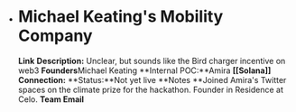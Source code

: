 - # Michael Keating's Mobility Company
  **Link** 
  **Description:** Unclear, but sounds like the Bird charger incentive on web3
  **Founders**Michael Keating
  **Internal POC:**Amira
  **[[Solana]] Connection:**
  **Status:**Not yet live
  **Notes **Joined Amira's Twitter spaces on the climate prize for the hackathon. Founder in Residence at Celo.
  **Team Email**